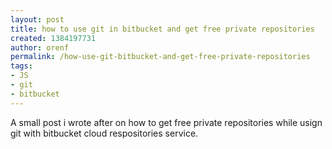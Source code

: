 ```yaml
---
layout: post
title: how to use git in bitbucket and get free private repositories
created: 1384197731
author: orenf
permalink: /how-use-git-bitbucket-and-get-free-private-repositories
tags:
- JS
- git
- bitbucket
---
```

<p>A small post i wrote after on how to get free private repositories while usign git with bitbucket cloud respositories service.</p>
